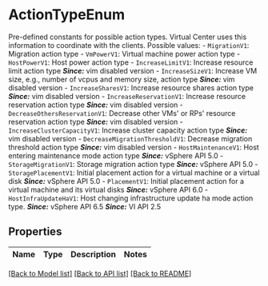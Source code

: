 # ActionTypeEnum

Pre-defined constants for possible action types.  Virtual Center uses this information to coordinate with the clients.  Possible values: - `MigrationV1`: Migration action type - `VmPowerV1`: Virtual machine power action type - `HostPowerV1`: Host power action type - `IncreaseLimitV1`: Increase resource limit action type      ***Since:*** vim disabled version - `IncreaseSizeV1`: Increase VM size, e.g., number of vcpus and memory size, action type      ***Since:*** vim disabled version - `IncreaseSharesV1`: Increase resource shares action type      ***Since:*** vim disabled version - `IncreaseReservationV1`: Increase resource reservation action type      ***Since:*** vim disabled version - `DecreaseOthersReservationV1`: Decrease other VMs' or RPs' resource reservation action type      ***Since:*** vim disabled version - `IncreaseClusterCapacityV1`: Increase cluster capacity action type      ***Since:*** vim disabled version - `DecreaseMigrationThresholdV1`: Decrease migration threshold action type      ***Since:*** vim disabled version - `HostMaintenanceV1`: Host entering maintenance mode action type      ***Since:*** vSphere API 5.0 - `StorageMigrationV1`: Storage migration action type      ***Since:*** vSphere API 5.0 - `StoragePlacementV1`: Initial placement action for a virtual machine or a virtual disk      ***Since:*** vSphere API 5.0 - `PlacementV1`: Initial placement action for a virtual machine and its virtual disks      ***Since:*** vSphere API 6.0 - `HostInfraUpdateHaV1`: Host changing infrastructure update ha mode action type.      ***Since:*** vSphere API 6.5  ***Since:*** VI API 2.5 

## Properties
Name | Type | Description | Notes
------------ | ------------- | ------------- | -------------

[[Back to Model list]](../README.md#documentation-for-models) [[Back to API list]](../README.md#documentation-for-api-endpoints) [[Back to README]](../README.md)


